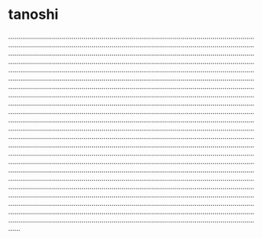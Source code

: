 # tanoshi
..........................................................................................................................................................................................................................................................................................................................................................................................................................................................................................................................................................................................................................................................................................................................................................................................................................................................................................................................................................................................................................................................................................................................................................................................................................................................................................................................................................................................................................................................................................................................................................................................................................................................................................................................................................................................................................................................................................................................................................................................................................................................................................................................................................................................................................................................................................................................................................................................................................................................................................................................................................................................................................................................................................................................................................................................................................................................................................................................................................................